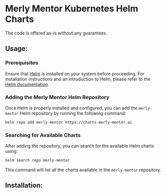 # Merly Mentor Kubernetes Helm Charts
The code is offered as-is without any guarantees.

## Usage:

### Prerequisites
Ensure that [Helm](https://helm.sh) is installed on your system before proceeding. For installation instructions and an introduction to Helm, please refer to the [Helm documentation](https://helm.sh/docs/).

### Adding the Merly Mentor Helm Repository
Once Helm is properly installed and configured, you can add the `merly-mentor` Helm repository by running the following command:

```bash
helm repo add merly-mentor https://charts.merly-mentor.ai
```

### Searching for Available Charts
After adding the repository, you can search for the available Helm charts using:

```bash
helm search repo merly-mentor
```

This command will list all the charts available in the `merly-mentor` repository.

## Installation:

